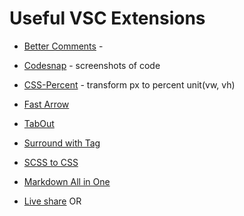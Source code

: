 # Useful VSC Extensions

- [Better Comments](https://marketplace.visualstudio.com/items?itemName=aaron-bond.better-comments) - 

- [Codesnap](https://marketplace.visualstudio.com/items?itemName=adpyke.codesnap) - screenshots of code

- [CSS-Percent](https://marketplace.visualstudio.com/items?itemName=morehardy.css-percent) - transform px to percent unit(vw, vh)

- [Fast Arrow](https://marketplace.visualstudio.com/items?itemName=vinliao.fast-arrow)

- [TabOut](https://marketplace.visualstudio.com/items?itemName=albert.TabOut)

- [Surround with Tag](https://marketplace.visualstudio.com/items?itemName=BalduinLandolt.surround-with-tag)

- [SCSS to CSS](https://marketplace.visualstudio.com/items?itemName=yutent.scss-to-css)

- [Markdown All in One](https://marketplace.visualstudio.com/items?itemName=yzhang.markdown-all-in-one)

- [Live share](https://marketplace.visualstudio.com/items?itemName=MS-vsliveshare.vsliveshare) OR []()